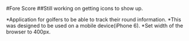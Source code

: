 #Fore Score
##Still working on getting icons to show up.

*Application for golfers to be able to track their round information. 
*This was designed to be used on a mobile device(iPhone 6).
*Set width of the browser to 400px.
